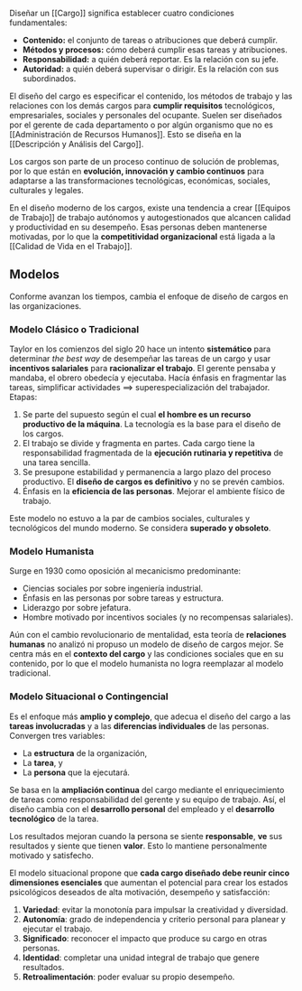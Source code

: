 Diseñar un [[Cargo]] significa establecer cuatro condiciones fundamentales:

- **Contenido:** el conjunto de tareas o atribuciones que deberá cumplir.
- **Métodos y procesos:** cómo deberá cumplir esas tareas y atribuciones.
- **Responsabilidad:** a quién deberá reportar. Es la relación con su jefe.
- **Autoridad:** a quién deberá supervisar o dirigir. Es la relación con sus subordinados.

El diseño del cargo es especificar el contenido, los métodos de trabajo y las relaciones con los demás cargos para **cumplir requisitos** tecnológicos, empresariales, sociales y personales del ocupante. Suelen ser diseñados por el gerente de cada departamento o por algún organismo que no es [[Administración de Recursos Humanos]]. Esto se diseña en la [[Descripción y Análisis del Cargo]].

Los cargos son parte de un proceso continuo de solución de problemas, por lo que están en **evolución, innovación y cambio continuos** para adaptarse a las transformaciones tecnológicas, económicas, sociales, culturales y legales.

En el diseño moderno de los cargos, existe una tendencia a crear [[Equipos de Trabajo]] de trabajo autónomos y autogestionados que alcancen calidad y productividad en su desempeño. Esas personas deben mantenerse motivadas, por lo que la **competitividad organizacional** está ligada a la [[Calidad de Vida en el Trabajo]].

## Modelos

Conforme avanzan los tiempos, cambia el enfoque de diseño de cargos en las organizaciones.

### Modelo Clásico o Tradicional

Taylor en los comienzos del siglo 20 hace un intento **sistemático** para determinar _the best way_ de desempeñar las tareas de un cargo y usar **incentivos salariales** para **racionalizar el trabajo**. El gerente pensaba y mandaba, el obrero obedecía y ejecutaba. Hacía énfasis en fragmentar las tareas, simplificar actividades ==> superespecialización del trabajador. Etapas:

1. Se parte del supuesto según el cual **el hombre es un recurso productivo de la máquina**. La tecnología es la base para el diseño de los cargos.
2. El trabajo se divide y fragmenta en partes. Cada cargo tiene la responsabilidad fragmentada de la **ejecución rutinaria y repetitiva** de una tarea sencilla.
3. Se presupone estabilidad y permanencia a largo plazo del proceso productivo. El **diseño de cargos es definitivo** y no se prevén cambios.
4. Énfasis en la **eficiencia de las personas**. Mejorar el ambiente físico de trabajo.

Este modelo no estuvo a la par de cambios sociales, culturales y tecnológicos del mundo moderno. Se considera **superado y obsoleto**.

### Modelo Humanista

Surge en 1930 como oposición al mecanicismo predominante:

- Ciencias sociales por sobre ingeniería industrial.
- Énfasis en las personas por sobre tareas y estructura.
- Liderazgo por sobre jefatura.
- Hombre motivado por incentivos sociales (y no recompensas salariales).

Aún con el cambio revolucionario de mentalidad, esta teoría de **relaciones humanas** no analizó ni propuso un modelo de diseño de cargos mejor. Se centra más en el **contexto del cargo** y las condiciones sociales que en su contenido, por lo que el modelo humanista no logra reemplazar al modelo tradicional.

### Modelo Situacional o Contingencial

Es el enfoque más **amplio y complejo**, que adecua el diseño del cargo a las **tareas involucradas** y a las **diferencias individuales** de las personas. Convergen tres variables:

- La **estructura** de la organización,
- La **tarea**, y
- La **persona** que la ejecutará.

Se basa en la **ampliación continua** del cargo mediante el enriquecimiento de tareas como responsabilidad del gerente y su equipo de trabajo. Así, el diseño cambia con el **desarrollo personal** del empleado y el **desarrollo tecnológico** de la tarea.

Los resultados mejoran cuando la persona se siente **responsable**, **ve** sus resultados y siente que tienen **valor**. Esto lo mantiene personalmente motivado y satisfecho.

El modelo situacional propone que **cada cargo diseñado debe reunir cinco dimensiones esenciales** que aumentan el potencial para crear los estados psicológicos deseados de alta motivación, desempeño y satisfacción:

1. **Variedad**: evitar la monotonía para impulsar la creatividad y diversidad.
2. **Autonomía**: grado de independencia y criterio personal para planear y ejecutar el trabajo.
3. **Significado**: reconocer el impacto que produce su cargo en otras personas.
4. **Identidad**: completar una unidad integral de trabajo que genere resultados.
5. **Retroalimentación**: poder evaluar su propio desempeño.
